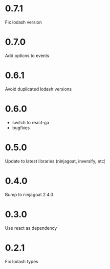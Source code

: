# 0.7.1 

Fix lodash version

# 0.7.0

Add options to events

# 0.6.1

Avoid duplicated lodash versions

# 0.6.0

* switch to react-ga
* bugfixes

# 0.5.0

Update to latest libraries (ninjagoat, inversify, etc)

# 0.4.0

Bump to ninjagoat 2.4.0

# 0.3.0

Use react as dependency

# 0.2.1

Fix lodash types